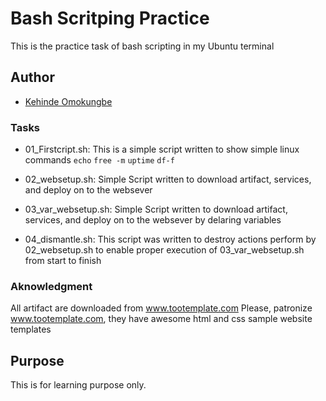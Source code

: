 # Bash Scritping Practice

This is the practice task of bash scripting  in my Ubuntu terminal 

## Author

- [Kehinde Omokungbe](https://www.github.com/OK-CodeClinic)
### Tasks
- 01_Firstcript.sh: This is a simple script written to show simple linux commands 
```echo``` ```free -m``` ```uptime``` ```df-f```
- 02_websetup.sh: Simple Script written to download artifact, services, and deploy on to the websever

- 03_var_websetup.sh: Simple Script written to download artifact, services, and deploy on to the websever by delaring variables

- 04_dismantle.sh: This script was written to destroy actions perform by 02_websetup.sh to enable proper execution of 03_var_websetup.sh from start to finish
### Aknowledgment

All artifact are downloaded from www.tootemplate.com
Please, patronize www.tootemplate.com, they have awesome html and css sample website templates
## Purpose

This is for learning purpose only.

